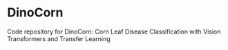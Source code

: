 # DinoCorn
Code repository for DinoCorn: Corn Leaf Disease Classification with Vision Transformers and Transfer Learning
